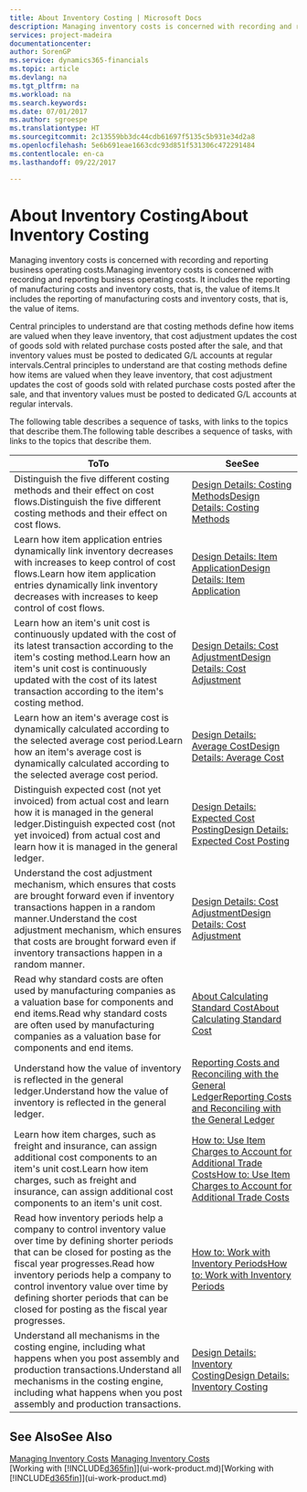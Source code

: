 ```yaml
---
title: About Inventory Costing | Microsoft Docs
description: Managing inventory costs is concerned with recording and reporting business operating costs. It includes the reporting of manufacturing costs and inventory costs, that is, the value of items.
services: project-madeira
documentationcenter: 
author: SorenGP
ms.service: dynamics365-financials
ms.topic: article
ms.devlang: na
ms.tgt_pltfrm: na
ms.workload: na
ms.search.keywords: 
ms.date: 07/01/2017
ms.author: sgroespe
ms.translationtype: HT
ms.sourcegitcommit: 2c13559bb3dc44cdb61697f5135c5b931e34d2a8
ms.openlocfilehash: 5e6b691eae1663cdc93d851f531306c472291484
ms.contentlocale: en-ca
ms.lasthandoff: 09/22/2017

---
```

# <a name="about-inventory-costing"></a><span data-ttu-id="9b078-104">About Inventory Costing</span><span class="sxs-lookup"><span data-stu-id="9b078-104">About Inventory Costing</span></span>
<span data-ttu-id="9b078-105">Managing inventory costs is concerned with recording and reporting business operating costs.</span><span class="sxs-lookup"><span data-stu-id="9b078-105">Managing inventory costs is concerned with recording and reporting business operating costs.</span></span> <span data-ttu-id="9b078-106">It includes the reporting of manufacturing costs and inventory costs, that is, the value of items.</span><span class="sxs-lookup"><span data-stu-id="9b078-106">It includes the reporting of manufacturing costs and inventory costs, that is, the value of items.</span></span>  

 <span data-ttu-id="9b078-107">Central principles to understand are that costing methods define how items are valued when they leave inventory, that cost adjustment updates the cost of goods sold with related purchase costs posted after the sale, and that inventory values must be posted to dedicated G/L accounts at regular intervals.</span><span class="sxs-lookup"><span data-stu-id="9b078-107">Central principles to understand are that costing methods define how items are valued when they leave inventory, that cost adjustment updates the cost of goods sold with related purchase costs posted after the sale, and that inventory values must be posted to dedicated G/L accounts at regular intervals.</span></span>  

 <span data-ttu-id="9b078-108">The following table describes a sequence of tasks, with links to the topics that describe them.</span><span class="sxs-lookup"><span data-stu-id="9b078-108">The following table describes a sequence of tasks, with links to the topics that describe them.</span></span>   

|<span data-ttu-id="9b078-109">**To**</span><span class="sxs-lookup"><span data-stu-id="9b078-109">**To**</span></span>|<span data-ttu-id="9b078-110">**See**</span><span class="sxs-lookup"><span data-stu-id="9b078-110">**See**</span></span>|  
|------------|-------------|  
|<span data-ttu-id="9b078-111">Distinguish the five different costing methods and their effect on cost flows.</span><span class="sxs-lookup"><span data-stu-id="9b078-111">Distinguish the five different costing methods and their effect on cost flows.</span></span>|[<span data-ttu-id="9b078-112">Design Details: Costing Methods</span><span class="sxs-lookup"><span data-stu-id="9b078-112">Design Details: Costing Methods</span></span>](design-details-costing-methods.md)|  
|<span data-ttu-id="9b078-113">Learn how item application entries dynamically link inventory decreases with increases to keep control of cost flows.</span><span class="sxs-lookup"><span data-stu-id="9b078-113">Learn how item application entries dynamically link inventory decreases with increases to keep control of cost flows.</span></span>|[<span data-ttu-id="9b078-114">Design Details: Item Application</span><span class="sxs-lookup"><span data-stu-id="9b078-114">Design Details: Item Application</span></span>](design-details-item-application.md)|  
|<span data-ttu-id="9b078-115">Learn how an item's unit cost is continuously updated with the cost of its latest transaction according to the item's costing method.</span><span class="sxs-lookup"><span data-stu-id="9b078-115">Learn how an item's unit cost is continuously updated with the cost of its latest transaction according to the item's costing method.</span></span>|[<span data-ttu-id="9b078-116">Design Details: Cost Adjustment</span><span class="sxs-lookup"><span data-stu-id="9b078-116">Design Details: Cost Adjustment</span></span>](design-details-cost-adjustment.md)|  
|<span data-ttu-id="9b078-117">Learn how an item's average cost is dynamically calculated according to the selected average cost period.</span><span class="sxs-lookup"><span data-stu-id="9b078-117">Learn how an item's average cost is dynamically calculated according to the selected average cost period.</span></span>|[<span data-ttu-id="9b078-118">Design Details: Average Cost</span><span class="sxs-lookup"><span data-stu-id="9b078-118">Design Details: Average Cost</span></span>](design-details-average-cost.md)|  
|<span data-ttu-id="9b078-119">Distinguish expected cost (not yet invoiced) from actual cost and learn how it is managed in the general ledger.</span><span class="sxs-lookup"><span data-stu-id="9b078-119">Distinguish expected cost (not yet invoiced) from actual cost and learn how it is managed in the general ledger.</span></span>|[<span data-ttu-id="9b078-120">Design Details: Expected Cost Posting</span><span class="sxs-lookup"><span data-stu-id="9b078-120">Design Details: Expected Cost Posting</span></span>](design-details-expected-cost-posting.md)|  
|<span data-ttu-id="9b078-121">Understand the cost adjustment mechanism, which ensures that costs are brought forward even if inventory transactions happen in a random manner.</span><span class="sxs-lookup"><span data-stu-id="9b078-121">Understand the cost adjustment mechanism, which ensures that costs are brought forward even if inventory transactions happen in a random manner.</span></span>|[<span data-ttu-id="9b078-122">Design Details: Cost Adjustment</span><span class="sxs-lookup"><span data-stu-id="9b078-122">Design Details: Cost Adjustment</span></span>](design-details-cost-adjustment.md)|  
|<span data-ttu-id="9b078-123">Read why standard costs are often used by manufacturing companies as a valuation base for components and end items.</span><span class="sxs-lookup"><span data-stu-id="9b078-123">Read why standard costs are often used by manufacturing companies as a valuation base for components and end items.</span></span>|[<span data-ttu-id="9b078-124">About Calculating Standard Cost</span><span class="sxs-lookup"><span data-stu-id="9b078-124">About Calculating Standard Cost</span></span>](finance-about-calculating-standard-cost.md)|  
|<span data-ttu-id="9b078-125">Understand how the value of inventory is reflected in the general ledger.</span><span class="sxs-lookup"><span data-stu-id="9b078-125">Understand how the value of inventory is reflected in the general ledger.</span></span>|[<span data-ttu-id="9b078-126">Reporting Costs and Reconciling with the General Ledger</span><span class="sxs-lookup"><span data-stu-id="9b078-126">Reporting Costs and Reconciling with the General Ledger</span></span>](finance-report-costs-and-reconcile-with-the-general-ledger.md)|  
|<span data-ttu-id="9b078-127">Learn how item charges, such as freight and insurance, can assign additional cost components to an item's unit cost.</span><span class="sxs-lookup"><span data-stu-id="9b078-127">Learn how item charges, such as freight and insurance, can assign additional cost components to an item's unit cost.</span></span>|[<span data-ttu-id="9b078-128">How to: Use Item Charges to Account for Additional Trade Costs</span><span class="sxs-lookup"><span data-stu-id="9b078-128">How to: Use Item Charges to Account for Additional Trade Costs</span></span>](payables-how-assign-item-charges.md)|  
|<span data-ttu-id="9b078-129">Read how inventory periods help a company to control inventory value over time by defining shorter periods that can be closed for posting as the fiscal year progresses.</span><span class="sxs-lookup"><span data-stu-id="9b078-129">Read how inventory periods help a company to control inventory value over time by defining shorter periods that can be closed for posting as the fiscal year progresses.</span></span>|[<span data-ttu-id="9b078-130">How to: Work with Inventory Periods</span><span class="sxs-lookup"><span data-stu-id="9b078-130">How to: Work with Inventory Periods</span></span>](finance-how-to-work-with-inventory-periods.md)|  
|<span data-ttu-id="9b078-131">Understand all mechanisms in the costing engine, including what happens when you post assembly and production transactions.</span><span class="sxs-lookup"><span data-stu-id="9b078-131">Understand all mechanisms in the costing engine, including what happens when you post assembly and production transactions.</span></span>|[<span data-ttu-id="9b078-132">Design Details: Inventory Costing</span><span class="sxs-lookup"><span data-stu-id="9b078-132">Design Details: Inventory Costing</span></span>](design-details-inventory-costing.md)|

## <a name="see-also"></a><span data-ttu-id="9b078-133">See Also</span><span class="sxs-lookup"><span data-stu-id="9b078-133">See Also</span></span>
<span data-ttu-id="9b078-134">[Managing Inventory Costs](finance-manage-inventory-costs.md)  </span><span class="sxs-lookup"><span data-stu-id="9b078-134">[Managing Inventory Costs](finance-manage-inventory-costs.md)  </span></span>  
<span data-ttu-id="9b078-135">[Working with [!INCLUDE[d365fin](includes/d365fin_md.md)]](ui-work-product.md)</span><span class="sxs-lookup"><span data-stu-id="9b078-135">[Working with [!INCLUDE[d365fin](includes/d365fin_md.md)]](ui-work-product.md)</span></span>

